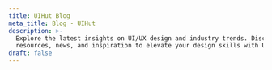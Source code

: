```yaml
---
title: UIHut Blog
meta_title: Blog - UIHut
description: >-
  Explore the latest insights on UI/UX design and industry trends. Discover
  resources, news, and inspiration to elevate your design skills with UIHut.
draft: false
---
```

